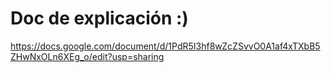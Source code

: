 # Doc de explicación :)
https://docs.google.com/document/d/1PdR5I3hf8wZcZSvvO0A1af4xTXbB5ZHwNxOLn6XEg_o/edit?usp=sharing
